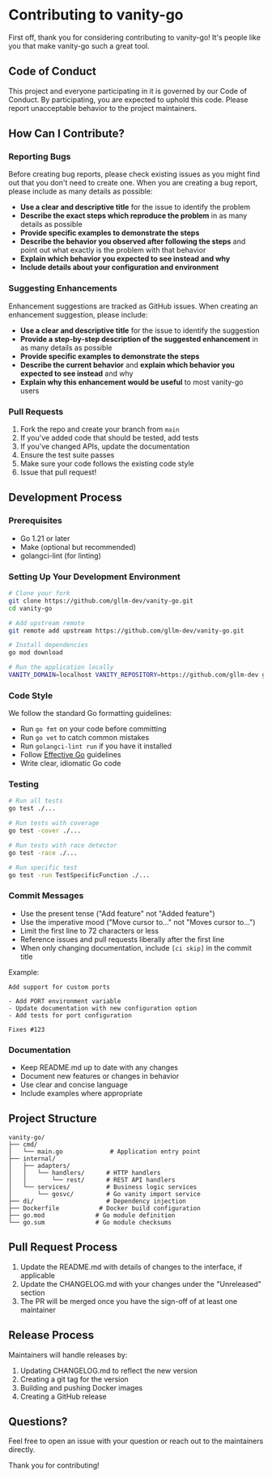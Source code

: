 # Contributing to vanity-go

First off, thank you for considering contributing to vanity-go! It's people like you that make vanity-go such a great tool.

## Code of Conduct

This project and everyone participating in it is governed by our Code of Conduct. By participating, you are expected to uphold this code. Please report unacceptable behavior to the project maintainers.

## How Can I Contribute?

### Reporting Bugs

Before creating bug reports, please check existing issues as you might find out that you don't need to create one. When you are creating a bug report, please include as many details as possible:

- **Use a clear and descriptive title** for the issue to identify the problem
- **Describe the exact steps which reproduce the problem** in as many details as possible
- **Provide specific examples to demonstrate the steps**
- **Describe the behavior you observed after following the steps** and point out what exactly is the problem with that behavior
- **Explain which behavior you expected to see instead and why**
- **Include details about your configuration and environment**

### Suggesting Enhancements

Enhancement suggestions are tracked as GitHub issues. When creating an enhancement suggestion, please include:

- **Use a clear and descriptive title** for the issue to identify the suggestion
- **Provide a step-by-step description of the suggested enhancement** in as many details as possible
- **Provide specific examples to demonstrate the steps**
- **Describe the current behavior** and **explain which behavior you expected to see instead** and why
- **Explain why this enhancement would be useful** to most vanity-go users

### Pull Requests

1. Fork the repo and create your branch from `main`
2. If you've added code that should be tested, add tests
3. If you've changed APIs, update the documentation
4. Ensure the test suite passes
5. Make sure your code follows the existing code style
6. Issue that pull request!

## Development Process

### Prerequisites

- Go 1.21 or later
- Make (optional but recommended)
- golangci-lint (for linting)

### Setting Up Your Development Environment

```bash
# Clone your fork
git clone https://github.com/gllm-dev/vanity-go.git
cd vanity-go

# Add upstream remote
git remote add upstream https://github.com/gllm-dev/vanity-go.git

# Install dependencies
go mod download

# Run the application locally
VANITY_DOMAIN=localhost VANITY_REPOSITORY=https://github.com/gllm-dev go run cmd/main.go
```

### Code Style

We follow the standard Go formatting guidelines:

- Run `go fmt` on your code before committing
- Run `go vet` to catch common mistakes
- Run `golangci-lint run` if you have it installed
- Follow [Effective Go](https://golang.org/doc/effective_go.html) guidelines
- Write clear, idiomatic Go code

### Testing

```bash
# Run all tests
go test ./...

# Run tests with coverage
go test -cover ./...

# Run tests with race detector
go test -race ./...

# Run specific test
go test -run TestSpecificFunction ./...
```

### Commit Messages

- Use the present tense ("Add feature" not "Added feature")
- Use the imperative mood ("Move cursor to..." not "Moves cursor to...")
- Limit the first line to 72 characters or less
- Reference issues and pull requests liberally after the first line
- When only changing documentation, include `[ci skip]` in the commit title

Example:
```
Add support for custom ports

- Add PORT environment variable
- Update documentation with new configuration option
- Add tests for port configuration

Fixes #123
```

### Documentation

- Keep README.md up to date with any changes
- Document new features or changes in behavior
- Use clear and concise language
- Include examples where appropriate

## Project Structure

```
vanity-go/
├── cmd/
│   └── main.go             # Application entry point
├── internal/
│   ├── adapters/
│   │   └── handlers/      # HTTP handlers
│   │       └── rest/      # REST API handlers
│   └── services/          # Business logic services
│       └── gosvc/         # Go vanity import service
├── di/                    # Dependency injection
├── Dockerfile           # Docker build configuration
├── go.mod              # Go module definition
└── go.sum              # Go module checksums
```

## Pull Request Process

1. Update the README.md with details of changes to the interface, if applicable
2. Update the CHANGELOG.md with your changes under the "Unreleased" section
3. The PR will be merged once you have the sign-off of at least one maintainer

## Release Process

Maintainers will handle releases by:

1. Updating CHANGELOG.md to reflect the new version
2. Creating a git tag for the version
3. Building and pushing Docker images
4. Creating a GitHub release

## Questions?

Feel free to open an issue with your question or reach out to the maintainers directly.

Thank you for contributing!